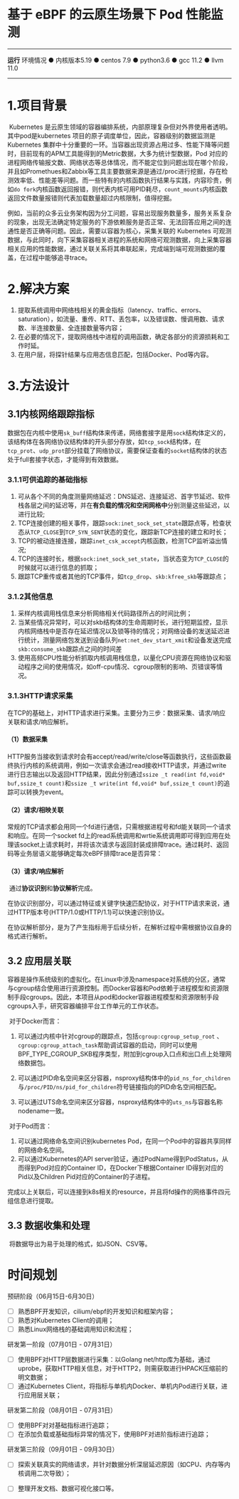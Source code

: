 # 基于 eBPF 的云原生场景下 Pod 性能监测

---

**运行**
环境情况
● 内核版本5.19
● centos 7.9
● python3.6
● gcc 11.2
● llvm 11.0

---

# 1.项目背景

​	Kubernetes 是云原生领域的容器编排系统，内部原理复杂但对外界使用者透明。其中pod是kubernetes 项目的原子调度单位，因此，容器级别的数据监测是 Kubernetes 集群中十分重要的一环。当容器出现资源占用过多、性能下降等问题时，目前现有的APM工具能得到的Metric数据，大多为统计型数据，Pod 对应的进程网络传输报文数、网络状态等总体情况，而不能定位到问题出现在哪个阶段，并且如Promethues和Zabbix等工具主要数据来源是通过/proc进行挖掘，存在检测效率低、性能差等问题。而一些特有的内核函数执行结果与实践，内容珍贵，例如`do fork`内核函数返回报错，则代表内核可用PID耗尽，`count_mounts`内核函数返回文件数量报错则代表加载数量超过内核限制，值得挖掘。

​	例如，当前的众多云业务架构因为分工问题，容易出现服务数量多，服务关系复杂的现象，出现无法确定特定服务的下游依赖服务是否正常、无法回答应用之间的连通性是否正确等问题。因此，需要以容器为核心，采集关联的 Kubernetes 可观测数据，与此同时，向下采集容器相关进程的系统和网络可观测数据，向上采集容器相关应用的性能数据，通过关联关系将其串联起来，完成端到端可观测数据的覆盖，在过程中能够追寻trace。

# 2.解决方案

1. 提取系统调用中网络栈相关的黄金指标（latency、traffic、errors、saturation），如流量、重传、RTT、丢包率，以及错误数、慢调用数、请求数、半连接数量、全连接数量等内容；
1. 在必要的情况下，提取网络栈中进程的调用函数，确定各部分的资源损耗和工作时延。
1. 在用户层，将探针结果与应用态信息匹配，包括Docker、Pod等内容。

# 3.方法设计

## 3.1内核网络跟踪指标

​	数据包在内核中使用`sk_buff`结构体来传递，网络套接字是用`sock`结构体定义的，该结构体在各网络协议结构体的开头部分存放，如`tcp_sock`结构体，在`tcp_prot`、`udp_prot`部分挂载了网络协议，需要保证查看的`socket`结构体的状态处于full套接字状态，才能得到有效数据。

### 3.1.1可供追踪的基础指标

1. 可从各个不同的角度测量网络延迟：DNS延迟、连接延迟、首字节延迟、软件栈各层之间的延迟等，并在**有负载的情况和空闲网格中**分别测量这些延迟，以进行比较;
2. TCP连接创建的相关事件，跟踪`sock:inet_sock_set_state`跟踪点等，检查状态从`TCP_CLOSE`到`TCP_SYN_SENT`状态的变化，跟踪新TCP连接的建立和时长；
3. TCP的被动连接连接，跟踪`inet_csk_accept`内核函数，检测TCP监听溢出情况;
4. TCP的连接时长，根据`sock:inet_sock_set_state`，当状态变为`TCP_CLOSE`的时候就可以进行信息的抓取；
5. 跟踪TCP重传或者其他的TCP事件，如`tcp_drop`、`skb:kfree_skb`等跟踪点；

### 3.1.2其他信息

1. 采样内核调用栈信息来分析网络相关代码路径所占的时间比例；
2. 当某些情况异常时，可以对skb结构体的生命周期时长，进行短期监控，显示内核网络栈中是否存在延迟情况以及锁等待的情况；对网络设备的发送延迟进行统计，测量网络包发送到设备队列`net:net_dev_start_xmit`和设备发送完成`skb:consume_skb`跟踪点之间的时间差
3. 使用高频CPU性能分析抓取内核调用栈信息，以量化CPU资源在网络协议和驱动程序之间的使用情况，如off-cpu情况、cgroup限制的影响、页错误等情况。

### 3.1.3HTTP请求采集

​	在TCP的基础上，对HTTP请求进行采集。主要分为三步：数据采集、请求/响应关联和请求/响应解析。

#### （1）数据采集

​	HTTP服务当接收到请求时会有accept/read/write/close等函数执行，这些函数最终执行内核的系统调用，例如一次请求会通过read接收HTTP请求，并通过write进行日志输出以及返回HTTP结果，因此分别通过`ssize _t read(int fd,void* buf,ssize_t count)`和`ssize _t write(int fd,void* buf,ssize_t count)`的追踪可以转换为event。

#### （2）请求/相映关联

​	常规的TCP请求都会用同一个fd进行通信，只需根据进程号和fd能关联同一个请求和响应。在同一个socket fd上的read系统调用和wrtie系统调用即可得到应用在处理该socket上请求耗时，并将该次请求与返回封装成排障trace。通过耗时、返回码等业务层语义能够确定每次eBPF排障trace是否异常：

#### （3）请求/响应解析

​	通过**协议识别**和**协议解析**完成。

​	在协议识别部分，可以通过特征或关键字快速匹配协议，对于HTTP请求来说，通过HTTP版本号(HTTP/1.0或HTTP/1.1)可以快速识别协议。

​	在协议解析部分，是为了产生指标用于后续分析，在解析过程中需根据协议自身的格式进行解析。

## 3.2 应用层关联

​	容器是操作系统级别的虚拟化。在Linux中涉及namespace对系统的分区，通常与cgroup结合使用进行资源控制。而Docker容器和Pod依赖于进程模型和资源限制手段cgroups。因此，本项目从pod和docker容器进程模型和资源限制手段cgroups入手，研究容器编排平台工作单元的工作状态。

​	对于Docker而言：

1. 可以通过内核中针对cgroup的跟踪点，包括`cgroup:cgroup_setup_root` 、`cgroup:cgroup_attach_task`帮助调试容器的启动，同时可以使用BPF_TYPE_CGROUP_SKB程序类型，附加到cgroup入口点和出口点上处理网络数据包。

2. 可以通过PID命名空间来区分容器，nsproxy结构体中的`pid_ns_for_children`与`/proc/PID/ns/pid_for_children`符号链接指向的PID命名空间相匹配。

3. 可以通过UTS命名空间来区分容器，nsproxy结构体中的`uts_ns`与容器名称nodename一致。

​	对于Pod而言：

1. 可以通过网络命名空间识别kubernetes Pod，在同一个Pod中的容器共享同样的网络命名空间。
2. 可以通过Kubernetes的API server验证，通过PodName得到PodStatus，从而得到Pod对应的Container ID，在Docker下根据Container ID得到对应的Pid以及Children Pid对应的Container的子进程。

​	完成以上关联后，可以连接到k8s相关的resource，并且将fd操作的网络事件四元组信息进行提取。

## 3.3 数据收集和处理

​	将数据导出为易于处理的格式，如JSON、CSV等。

# 时间规划

预研阶段（06月15日-6月30日）

* [ ] 熟悉BPF开发知识，cilium/ebpf的开发知识和框架内容；
* [ ] 熟悉对Kubernetes Client的调用；
* [ ] 熟悉Linux网络栈的基础调用知识和流程；

研发第一阶段（07月01日 - 07月31日）

* [ ] 使用BPF对HTTP层数据进行采集：以Golang net/http库为基础，通过uprobe，获取HTTP相关信息，对于HTTP2，则需获取进行HPACK压缩前的明文数据；
* [ ] 通过Kubernetes Client，将指标与单机内Docker、单机内Pod进行关联，进行应用层关联；

研发第二阶段（08月01日 - 07月31日）

* [ ] 使用BPF对对基础指标进行追踪；
* [ ] 在添加负载或基础指标异常的情况下，使用BPF对进阶指标进行追踪；

研发第三阶段（09月01日 - 09月30日）

* [ ] 探索关联真实的网络请求，并针对数据分析深层延迟原因（如CPU、内存等内核调用二次导致）；
* [ ] 整理开发文档、数据可视化接口等。

